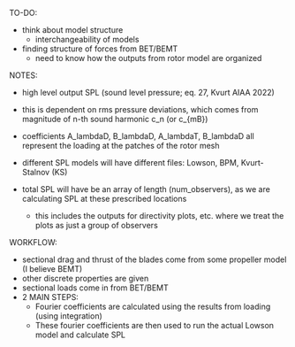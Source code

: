 TO-DO:
- think about model structure 
    - interchangeability of models
- finding structure of forces from BET/BEMT
    - need to know how the outputs from rotor model are organized



NOTES:
- high level output SPL (sound level pressure; eq. 27, Kvurt AIAA 2022)
- this is dependent on rms pressure deviations, which comes from magnitude of n-th sound harmonic c_n (or c_{mB})
- coefficients A_lambdaD, B_lambdaD, A_lambdaT, B_lambdaD all represent the loading at the patches of the rotor mesh

- different SPL models will have different files: Lowson, BPM, Kvurt-Stalnov (KS)

- total SPL will have be an array of length (num_observers), as we are calculating SPL at these prescribed locations
    - this includes the outputs for directivity plots, etc. where we treat the plots as just a group of observers



WORKFLOW:
- sectional drag and thrust of the blades come from some propeller model (I believe BEMT)
- other discrete properties are given
- sectional loads come in from BET/BEMT
- 2 MAIN STEPS:
    - Fourier coefficients are calculated using the results from loading (using integration)
    - These fourier coefficients are then used to run the actual Lowson model and calculate SPL

